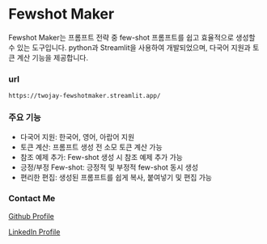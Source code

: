 # Fewshot Maker

Fewshot Maker는 프롬프트 전략 중 few-shot 프롬프트를 쉽고 효율적으로 생성할 수 있는 도구입니다.
python과 Streamlit을 사용하여 개발되었으며, 다국어 지원과 토큰 계산 기능을 제공합니다.

### url

```
https://twojay-fewshotmaker.streamlit.app/
```

### 주요 기능

- 다국어 지원: 한국어, 영어, 아랍어 지원
- 토큰 계산: 프롬프트 생성 전 소모 토큰 계산 가능
- 참조 예제 추가: Few-shot 생성 시 참조 예제 추가 가능
- 긍정/부정 Few-shot: 긍정적 및 부정적 few-shot 동시 생성
- 편리한 편집: 생성된 프롬프트를 쉽게 복사, 붙여넣기 및 편집 가능



### Contact Me

[Github Profile](https://github.com/Two-Jay)

[LinkedIn Profile](https://www.linkedin.com/in/two-jay/)
